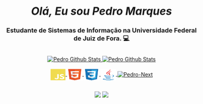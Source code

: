 <h1  align="center"><i>Olá, Eu sou Pedro Marques</i></h1>

<h3  align="center">Estudante de Sistemas de Informação na Universidade Federal de Juiz de Fora. 💻</h3>

##

<div align="center">
  <a href="https://github.com/PedroHPMarques">
  <img width="400px" alt="Pedro Github Stats" src="https://github-readme-stats.vercel.app/api?username=PedroHPMarques&show_icons=true&hide_border=true&count_private=true&hide=prs,contribs&theme=dark" />
 <img alt="Pedro Github Stats" src="https://github-readme-stats.vercel.app/api/top-langs/?username=PedroHPMarques&layout=compact&theme=dark" />
</div>
  
<div style="display: inline_block" align="center"><br>
  <img align="center" alt="Pedro-Js" height="30" width="40" src="https://raw.githubusercontent.com/devicons/devicon/master/icons/javascript/javascript-plain.svg">
  <img align="center" alt="Pedro-HTML" height="30" width="40" src="https://raw.githubusercontent.com/devicons/devicon/master/icons/html5/html5-original.svg">
  <img align="center" alt="Pedro-CSS" height="30" width="40" src="https://raw.githubusercontent.com/devicons/devicon/master/icons/css3/css3-original.svg">
  <img align="center" alt="Pedro-Java" height="30" width="40" src="https://raw.githubusercontent.com/devicons/devicon/master/icons/java/java-original.svg">
  <img align="center" alt="Pedro-Next" height="60" width="60" src="https://www.creative-tim.com/assets/frameworks/icon-nextjs-552cecd0240ba0ae7b5fbf899c1ee10cd66f8c38ea6fe77233fd37ad1cff0dca.png">
  
  
</div>

  
  ##
 
<div  align="center"> 
  
  <a href="https://www.instagram.com/pedromarqu3s/" target="_blank"><img src="https://img.shields.io/badge/-Instagram-black?style=for-the-badge&logo=instagram&logoColor=white" target="_blank"></a>
  <a href="https://www.linkedin.com/in/pedro-marques-88131b219/"><img src="https://img.shields.io/badge/-LinkedIn-%230077B5?style=for-the-badge&logo=linkedin&logoColor=white" target="_blank"></a> 
 
</div>
